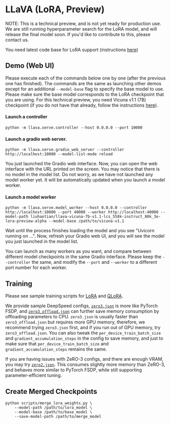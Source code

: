 # LLaVA (LoRA, Preview)

NOTE: This is a technical preview, and is not yet ready for production use. We are still running hyperparameter search for the LoRA model, and will release the final model soon.  If you'd like to contribute to this, please contact us.

You need latest code base for LoRA support (instructions [here](https://github.com/haotian-liu/LLaVA#upgrade-to-latest-code-base))

## Demo (Web UI)

Please execute each of the commands below one by one (after the previous one has finished).  The commands are the same as launching other demos except for an additional `--model-base` flag to specify the base model to use. Please make sure the base model corresponds to the LoRA checkpoint that you are using.  For this technical preview, you need Vicuna v1.1 (7B) checkpoint (if you do not have that already, follow the instructions [here](https://github.com/lm-sys/FastChat#vicuna-weights)).

#### Launch a controller
```Shell
python -m llava.serve.controller --host 0.0.0.0 --port 10000
```

#### Launch a gradio web server.
```Shell
python -m llava.serve.gradio_web_server --controller http://localhost:10000 --model-list-mode reload
```
You just launched the Gradio web interface. Now, you can open the web interface with the URL printed on the screen. You may notice that there is no model in the model list. Do not worry, as we have not launched any model worker yet. It will be automatically updated when you launch a model worker.

#### Launch a model worker
```Shell
python -m llava.serve.model_worker --host 0.0.0.0 --controller http://localhost:10000 --port 40000 --worker http://localhost:40000 --model-path liuhaotian/llava-vicuna-7b-v1.1-lcs_558k-instruct_80k_3e-lora-preview-alpha --model-base /path/to/vicuna-v1.1
```
Wait until the process finishes loading the model and you see "Uvicorn running on ...".  Now, refresh your Gradio web UI, and you will see the model you just launched in the model list.

You can launch as many workers as you want, and compare between different model checkpoints in the same Gradio interface. Please keep the `--controller` the same, and modify the `--port` and `--worker` to a different port number for each worker.


## Training

Please see sample training scripts for [LoRA](https://github.com/haotian-liu/LLaVA/blob/main/scripts/finetune_lora.sh) and [QLoRA](https://github.com/haotian-liu/LLaVA/blob/main/scripts/finetune_qlora.sh).

We provide sample DeepSpeed configs, [`zero3.json`](https://github.com/haotian-liu/LLaVA/blob/main/scripts/zero3.json) is more like PyTorch FSDP, and [`zero3_offload.json`](https://github.com/haotian-liu/LLaVA/blob/main/scripts/zero3_offload.json) can further save memory consumption by offloading parameters to CPU. `zero3.json` is usually faster than `zero3_offload.json` but requires more GPU memory, therefore, we recommend trying `zero3.json` first, and if you run out of GPU memory, try `zero3_offload.json`. You can also tweak the `per_device_train_batch_size` and `gradient_accumulation_steps` in the config to save memory, and just to make sure that `per_device_train_batch_size` and `gradient_accumulation_steps` remains the same.

If you are having issues with ZeRO-3 configs, and there are enough VRAM, you may try [`zero2.json`](https://github.com/haotian-liu/LLaVA/blob/main/scripts/zero2.json). This consumes slightly more memory than ZeRO-3, and behaves more similar to PyTorch FSDP, while still supporting parameter-efficient tuning.

## Create Merged Checkpoints

```Shell
python scripts/merge_lora_weights.py \
    --model-path /path/to/lora_model \
    --model-base /path/to/base_model \
    --save-model-path /path/to/merge_model
```
